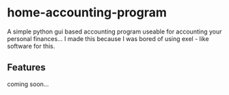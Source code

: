 # home-accounting-program
A simple python gui based accounting program useable for accounting your personal finances... 
I made this because I was bored of using exel - like software for this.

## Features
coming soon...
